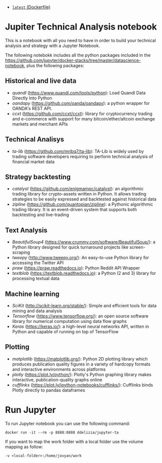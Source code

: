 * [`latest` (Dockerfile)](https://raw.githubusercontent.com/ddelizia/jupyter-ta/master/docker/Dockerfile)

# Jupiter Technical Analysis notebook

This is a notebook with all you need to have in order to build your technical analysis and strategy with a Jupyter Notebook.

The following notebokk includes all the python packages included in the https://github.com/jupyter/docker-stacks/tree/master/datascience-notebook, plus the following packages:

## Historical and live data
* *quandl* (https://www.quandl.com/tools/python): Load Quandl Data Directly Into Python
* *oandapy* (https://github.com/oanda/oandapy): a python wrapper for OANDA's REST API.
* *ccxt* (https://github.com/ccxt/ccxt): library for cryptocurrency trading and e-commerce with support for many bitcoin/ether/altcoin exchange markets and merchant APIs

## Technical Analisys
* *ta-lib* (https://github.com/mrjbq7/ta-lib): TA-Lib is widely used by trading software developers requiring to perform technical analysis of financial market data

## Strategy backtesting
* *catalyst* (https://github.com/enigmampc/catalyst): an algorithmic trading library for crypto-assets written in Python. It allows trading strategies to be easily expressed and backtested against historical data
* *zipline* (https://github.com/quantopian/zipline): a Pythonic algorithmic trading library. It is an event-driven system that supports both backtesting and live-trading

## Text Analysis
* *BeautifulSoup4* (https://www.crummy.com/software/BeautifulSoup/): a Python library designed for quick turnaround projects like screen-scraping
* *tweepy* (http://www.tweepy.org/): An easy-to-use Python library for accessing the Twitter API
* *praw* (https://praw.readthedocs.io): Python Reddit API Wrapper
* *textblob* (https://textblob.readthedocs.io): a Python (2 and 3) library for processing textual data

## Machine learning
* *SciKit* (http://scikit-learn.org/stable/): Simple and efficient tools for data mining and data analysis
* *Tensorflow* (https://www.tensorflow.org/): an open source software library for numerical computation using data flow graphs
* *Keras* (https://keras.io/): a high-level neural networks API, written in Python and capable of running on top of TensorFlow

## Plotting
* *matplotlib* (https://matplotlib.org/): Python 2D plotting library which produces publication quality figures in a variety of hardcopy formats and interactive environments across platforms
* *plotly* (https://plot.ly/python/): Plotly's Python graphing library makes interactive, publication-quality graphs online
* *cufflinks* (https://plot.ly/ipython-notebooks/cufflinks/): Cufflinks binds Plotly directly to pandas dataframes

# Run Jupyter

To run Jupyter notebook you can use the following command:

```
docker run -it --rm -p 8888:8888 ddelizia/jupyter-ta
```

If you want to map the work folder with a local folder use the volume mapping as follow:

```
-v <local-folder>:/home/jovyan/work
```
